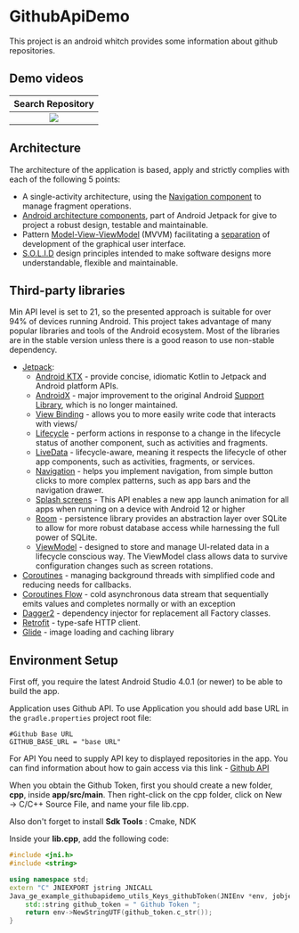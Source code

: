 # GithubApiDemo

This project is an android whitch provides some information about github repositories.

## Demo videos

Search Repository	|
:------:|
![](demo/demo.gif)  | 


## Architecture

The architecture of the application is based, apply and strictly complies with each of the following 5 points:
-   A single-activity architecture, using the [Navigation component](https://developer.android.com/guide/navigation/navigation-getting-started) to manage fragment operations.
-   [Android architecture components](https://developer.android.com/jetpack/guide), part of Android Jetpack for give to project a robust design, testable and maintainable.
-   Pattern  [Model-View-ViewModel](https://en.wikipedia.org/wiki/Model%E2%80%93view%E2%80%93viewmodel)  (MVVM) facilitating a [separation](https://en.wikipedia.org/wiki/Separation_of_concerns) of development of the graphical user interface.
-   [S.O.L.I.D](https://en.wikipedia.org/wiki/SOLID)  design principles intended to make software designs more understandable, flexible and maintainable.

## Third-party libraries
Min API level is set to 21, so the presented approach is suitable for over 94% of devices running Android. This project takes advantage of many popular libraries and tools of the Android ecosystem. Most of the libraries are in the stable version unless there is a good reason to use non-stable dependency.
-   [Jetpack](https://developer.android.com/jetpack):
    -   [Android KTX](https://developer.android.com/kotlin/ktx.html)  - provide concise, idiomatic Kotlin to Jetpack and Android platform APIs.
    -   [AndroidX](https://developer.android.com/jetpack/androidx)  - major improvement to the original Android  [Support Library](https://developer.android.com/topic/libraries/support-library/index), which is no longer maintained.
    -   [View Binding](https://developer.android.com/topic/libraries/view-binding)  - allows you to more easily write code that interacts with views/
    -   [Lifecycle](https://developer.android.com/topic/libraries/architecture/lifecycle)  - perform actions in response to a change in the lifecycle status of another component, such as activities and fragments.
    -   [LiveData](https://developer.android.com/topic/libraries/architecture/livedata)  - lifecycle-aware, meaning it respects the lifecycle of other app components, such as activities, fragments, or services.
    -   [Navigation](https://developer.android.com/guide/navigation/)  - helps you implement navigation, from simple button clicks to more complex patterns, such as app bars and the navigation drawer.
    -   [Splash screens](https://developer.android.com/guide/topics/ui/splash-screen) - This API enables a new app launch animation for all apps when running on a device with Android 12 or higher
    -   [Room](https://developer.android.com/topic/libraries/architecture/room)  - persistence library provides an abstraction layer over SQLite to allow for more robust database access while harnessing the full power of SQLite.
    -   [ViewModel](https://developer.android.com/topic/libraries/architecture/viewmodel)  - designed to store and manage UI-related data in a lifecycle conscious way. The ViewModel class allows data to survive configuration changes such as screen rotations.
-   [Coroutines](https://kotlinlang.org/docs/reference/coroutines-overview.html)  - managing background threads with simplified code and reducing needs for callbacks.
-    [Coroutines Flow](https://kotlinlang.org/docs/reference/coroutines-overview.html)  - cold asynchronous data stream that sequentially emits values and completes normally or with an exception
-   [Dagger2](https://dagger.dev/)  - dependency injector for replacement all Factory classes.
-   [Retrofit](https://square.github.io/retrofit/)  - type-safe HTTP client.
-   [Glide](https://github.com/bumptech/glide)  - image loading and caching library

## Environment Setup
First off, you require the latest Android Studio 4.0.1 (or newer) to be able to build the app.

Application uses Github API. To use Application you should add base URL in the `gradle.properties` project root file:

```properties
#Github Base URL
GITHUB_BASE_URL = "base URL"
```
For API You need to supply API key to displayed repositories in the app. You can find information about how to gain access via this link - [Github API](https://docs.github.com/en/rest/guides/getting-started-with-the-rest-api) 

When you obtain the Github Token, first you should create a new folder, **cpp**, inside **app/src/main**. Then right-click on the cpp folder, click on New → C/C++ Source File, and name your file lib.cpp.

Also don't forget to install **Sdk Tools** : Cmake, NDK

Inside your **lib.cpp**, add the following code:
```c++
#include <jni.h>
#include <string>

using namespace std;
extern "C" JNIEXPORT jstring JNICALL
Java_ge_example_githubapidemo_utils_Keys_githubToken(JNIEnv *env, jobject thiz) {
    std::string github_token = " Github Token ";
    return env->NewStringUTF(github_token.c_str());
}
```
